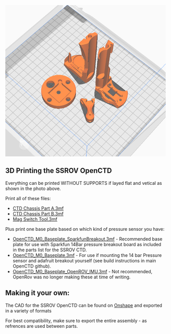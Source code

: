 ![How to setup models for printing](./How-To-Print.png)

## 3D Printing the SSROV OpenCTD

Everything can be printed WITHOUT SUPPORTS if layed flat and vetical as shown in the photo above.

Print all of these files:

- [CTD Chassis Part A.3mf](<CTD Chassis Part A.3mf>)
- [CTD Chassis Part B.3mf](<CTD Chassis Part B.3mf>)
- [Mag Switch Tool.3mf](<Mag Switch Tool.3mf>)

Plus print one base plate based on which kind of pressure sensor you have:

- [OpenCTD_M0_Baseplate_SparkfunBreakout.3mf](./OpenCTD_M0_Baseplate_SparkfunBreakout.3mf) - Recommended base plate for use with Sparkfun 14Bar pressure breakout board as included in the parts list for the SSROV CTD.
- [OpenCTD_M0_Baseplate.3mf](./OpenCTD_M0_Baseplate.3mf) - For use if mounting the 14 bar Pressure sensor and adafruit breakout yourself (see build instructions in main OpenCTD github).
- [OpenCTD_M0_Baseplate_OpenROV_IMU.3mf](./OpenCTD_M0_Baseplate_OpenROV_IMU.3mf) - Not recommended, OpenRov was no longer making these at time of writing.

## Making it your own:

The CAD for the SSROV OpenCTD can be found on [Onshape](https://cad.onshape.com/documents/1210ba157fe929ee8ac86200/w/c68b7dc340291ef5042e473d/e/c499e89a301fe88104222f74) and exported in a variety of formats

For best compatibility, make sure to export the entire assembly - as refrences are used between parts.
